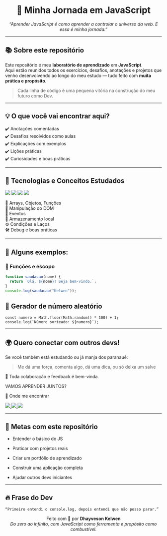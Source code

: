 <h1 align="center">🚀 Minha Jornada em JavaScript</h1>
<p align="center">
  <em>“Aprender JavaScript é como aprender a controlar o universo da web. E essa é minha jornada.”</em>
</p>

---

## 📚 Sobre este repositório

Este repositório é meu **laboratório de aprendizado** em **JavaScript**.  
Aqui estão reunidos todos os exercícios, desafios, anotações e projetos que venho desenvolvendo ao longo do meu estudo — tudo feito com **muita prática e propósito**.

> Cada linha de código é uma pequena vitória na construção do meu futuro como Dev.

---

## 💡 O que você vai encontrar aqui?

✔️ Anotações comentadas  
✔️ Desafios resolvidos como aulas<br>
✔️ Explicações com exemplos  
✔️ Lições práticas<br>
✔️ Curiosidades e boas práticas  

---

## 🧠 Tecnologias e Conceitos Estudados

<p align="left">
  <img src="https://img.shields.io/badge/JavaScript-F7DF1E?style=flat&logo=javascript&logoColor=black"/>
  <img src="https://img.shields.io/badge/HTML5-E34F26?style=flat&logo=html5&logoColor=white"/>
  <img src="https://img.shields.io/badge/CSS3-1572B6?style=flat&logo=css3&logoColor=white"/>
  <img src="https://img.shields.io/badge/Lógica-232323?style=flat&logo=code&logoColor=white"/>
</p>

🧩 Arrays, Objetos, Funções  
📌 Manipulação do DOM  
🎯 Eventos  
💾 Armazenamento local  
⚙️ Condições e Laços  
🛠️ Debug e boas práticas

---

## 🧪 Alguns exemplos:

### 📌 Funções e escopo
```js
function saudacao(nome) {
  return `Olá, ${nome}! Seja bem-vindo.`;
}
console.log(saudacao("Kelwen"));
```

## 🎲 Gerador de número aleatório
```
const numero = Math.floor(Math.random() * 100) + 1;
console.log(`Número sorteado: ${numero}`);
```

---

## 🌍 Quero conectar com outros devs!
 Se você também está estudando ou já manja dos paranauê:

> Me dá uma força, comenta algo, dá uma dica, ou só deixa um salve

🧠 Toda colaboração e feedback é bem-vinda.

VAMOS APRENDER JUNTOS?

📲 Onde me encontrar
<p align="left"> <a href="https://www.instagram.com/dhayvesonkelwen/" target="_blank"> <img src="https://img.shields.io/badge/@dhayvesonkelwen-E4405F?style=for-the-badge&logo=instagram&logoColor=white"/> </a> <a href="https://www.linkedin.com/in/seu_linkedin/" target="_blank"> <img src="https://img.shields.io/badge/LinkedIn%20-%20Meu%20Perfil-0077B5?style=for-the-badge&logo=linkedin&logoColor=white"/> </a> <a href="https://github.com/dhayvesonkelwengit" target="_blank"> <img src="https://img.shields.io/badge/Portfólio%20Pessoal-000?style=for-the-badge&logo=dev.to&logoColor=white"/> </a> </p>

---

## 🎯 Metas com este repositório
 * Entender o básico do JS

 * Praticar com projetos reais

 * Criar um portfólio de aprendizado

 * Construir uma aplicação completa

 * Ajudar outros devs iniciantes

---

## 🔥 Frase do Dev
```
“Primeiro entendi o console.log, depois entendi que não posso parar.”
```

<p align="center"> Feito com 💛 por <strong>Dhayveson Kelwen</strong><br/> <em>Do zero ao infinito, com JavaScript como ferramenta e propósito como combustível.</em> </p> 
